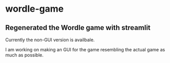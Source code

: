 # wordle-game
## Regenerated the Wordle game with streamlit

Currently the non-GUI version is availbale. 

I am working on making an GUI for the game resembling the actual game as much as possible.
